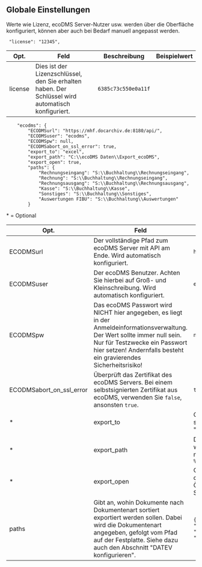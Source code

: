 ## Globale Einstellungen

Werte wie Lizenz, ecoDMS Server-Nutzer usw. werden über die Oberfläche konfiguriert, können aber auch bei Bedarf manuell angepasst werden.

```
 "license": "12345",
```

Opt. | Feld | Beschreibung | Beispielwert
-------|------|--------------|-----------------
 | license | Dies ist der Lizenzschlüssel, den Sie erhalten haben. Der Schlüssel wird automatisch konfiguriert. | ```6385c73c550e0a11f```

```
    "ecodms": {
        "ECODMSurl": "https://mhf.docarchiv.de:8180/api/",
        "ECODMSuser": "ecodms",
        "ECODMSpw": null,
        "ECODMSabort_on_ssl_error": true,
        "export_to": "excel",
        "export_path": "C:\\ecoDMS Daten\\Export_ecoDMS",
        "export_open": true,
        "paths": {
            "Rechnungseingang": "S:\\Buchhaltung\\Rechnungseingang",
            "Rechnung": "S:\\Buchhaltung\\Rechnungseingang",
            "Rechnungsausgang": "S:\\Buchhaltung\\Rechnungsausgang",
            "Kasse": "S:\\Buchhaltung\\Kasse",
            "Sonstiges": "S:\\Buchhaltung\\Sonstiges",
            "Auswertungen FIBU": "S:\\Buchhaltung\\Auswertungen"
        }
```

\* = Optional

Opt.| Feld | Beschreibung | Beispielwert
-------|------|--------------|-----------------
 | ECODMSurl | Der vollständige Pfad zum ecoDMS Server mit API am Ende. Wird automatisch konfiguriert. | ```https://beispiel.docarchiv.de:8180/api/```
 | ECODMSuser | Der ecoDMS Benutzer. Achten Sie hierbei auf Groß- und Kleinschreibung. Wird automatisch konfiguriert. | ```ecodms```
 | ECODMSpw | Das ecoDMS Passwort wird NICHT hier angegeben, es liegt in der Anmeldeinformationsverwaltung. Der Wert sollte immer null sein. Nur für Testzwecke ein Passwort hier setzen! Andernfalls besteht ein gravierendes Sicherheitsrisiko! | ```null```
 | ECODMSabort_on_ssl_error | Überprüft das Zertifikat des ecoDMS Servers. Bei einem selbstsignierten Zertifikat aus ecoDMS, verwenden Sie ```false```, ansonsten ```true```. | ```true```
\* | export_to | Gibt an, in welchem Format exportiert werden soll. Wenn Sie Excel nutzen, empfehlen wir "excel". Möglichkeiten: ```excel```, ```csv```
\* | export_path | Der Pfad, unter dem die Excel-Dateien abgelegt werden sollen (nicht die Dokumente). Wenn nichts angegeben wird, ist der Pfad: ```%appdata%\\arkivado\\ecodmstool``` | ```C:\\ecoDMS Daten\\Export_ecoDMS```
\* | export_open | Gibt an, ob die erstellte Excel-/CSV-Datei nach dem Export automatisch angezeigt werden soll. Öffnet die Datei mit dem hinterlegten Standardprogramm. | ```true```
 | paths | Gibt an, wohin Dokumente nach Dokumentenart sortiert exportiert werden sollen. Dabei wird die Dokumentenart angegeben, gefolgt vom Pfad auf der Festplatte. Siehe dazu auch den Abschnitt "DATEV konfigurieren". | ```{"Rechnungseingang": "C:\\Datev\\Belegtransfer\\Rechnungseingang", "Rechnungsausgang": "C:\\Datev\\Belegtransfer\\Rechnungsausgang"}```
